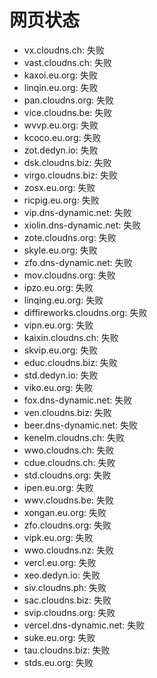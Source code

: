 # 网页状态
- vx.cloudns.ch: 失败
- vast.cloudns.ch: 失败
- kaxoi.eu.org: 失败
- linqin.eu.org: 失败
- pan.cloudns.org: 失败
- vice.cloudns.be: 失败
- wvvp.eu.org: 失败
- kcoco.eu.org: 失败
- zot.dedyn.io: 失败
- dsk.cloudns.biz: 失败
- virgo.cloudns.biz: 失败
- zosx.eu.org: 失败
- ricpig.eu.org: 失败
- vip.dns-dynamic.net: 失败
- xiolin.dns-dynamic.net: 失败
- zote.cloudns.org: 失败
- skyle.eu.org: 失败
- zfo.dns-dynamic.net: 失败
- mov.cloudns.org: 失败
- ipzo.eu.org: 失败
- linqing.eu.org: 失败
- diffireworks.cloudns.org: 失败
- vipn.eu.org: 失败
- kaixin.cloudns.ch: 失败
- skvip.eu.org: 失败
- educ.cloudns.biz: 失败
- std.dedyn.io: 失败
- viko.eu.org: 失败
- fox.dns-dynamic.net: 失败
- ven.cloudns.biz: 失败
- beer.dns-dynamic.net: 失败
- kenelm.cloudns.ch: 失败
- wwo.cloudns.ch: 失败
- cdue.cloudns.ch: 失败
- std.cloudns.org: 失败
- ipen.eu.org: 失败
- wwv.cloudns.be: 失败
- xongan.eu.org: 失败
- zfo.cloudns.org: 失败
- vipk.eu.org: 失败
- wwo.cloudns.nz: 失败
- vercl.eu.org: 失败
- xeo.dedyn.io: 失败
- siv.cloudns.ph: 失败
- sac.cloudns.biz: 失败
- svip.cloudns.org: 失败
- vercel.dns-dynamic.net: 失败
- suke.eu.org: 失败
- tau.cloudns.biz: 失败
- stds.eu.org: 失败
